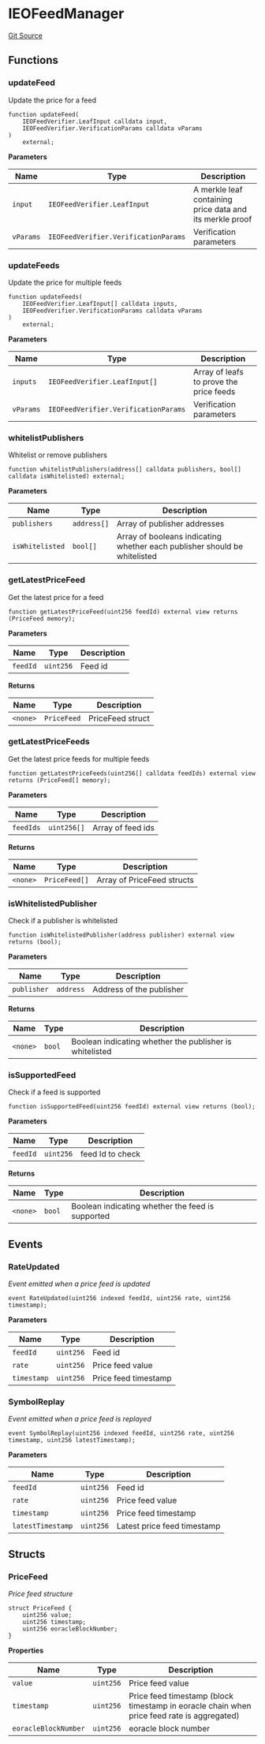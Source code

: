 # IEOFeedManager

[Git Source](https://github.com/Eoracle/target-contracts/blob/88beedd8b816225fb92696d7d314b9def6318a7e/src/interfaces/IEOFeedManager.sol)

## Functions

### updateFeed

Update the price for a feed

```solidity
function updateFeed(
    IEOFeedVerifier.LeafInput calldata input,
    IEOFeedVerifier.VerificationParams calldata vParams
)
    external;
```

**Parameters**

| Name      | Type                                 | Description                                              |
| --------- | ------------------------------------ | -------------------------------------------------------- |
| `input`   | `IEOFeedVerifier.LeafInput`          | A merkle leaf containing price data and its merkle proof |
| `vParams` | `IEOFeedVerifier.VerificationParams` | Verification parameters                                  |

### updateFeeds

Update the price for multiple feeds

```solidity
function updateFeeds(
    IEOFeedVerifier.LeafInput[] calldata inputs,
    IEOFeedVerifier.VerificationParams calldata vParams
)
    external;
```

**Parameters**

| Name      | Type                                 | Description                             |
| --------- | ------------------------------------ | --------------------------------------- |
| `inputs`  | `IEOFeedVerifier.LeafInput[]`        | Array of leafs to prove the price feeds |
| `vParams` | `IEOFeedVerifier.VerificationParams` | Verification parameters                 |

### whitelistPublishers

Whitelist or remove publishers

```solidity
function whitelistPublishers(address[] calldata publishers, bool[] calldata isWhitelisted) external;
```

**Parameters**

| Name            | Type        | Description                                                               |
| --------------- | ----------- | ------------------------------------------------------------------------- |
| `publishers`    | `address[]` | Array of publisher addresses                                              |
| `isWhitelisted` | `bool[]`    | Array of booleans indicating whether each publisher should be whitelisted |

### getLatestPriceFeed

Get the latest price for a feed

```solidity
function getLatestPriceFeed(uint256 feedId) external view returns (PriceFeed memory);
```

**Parameters**

| Name     | Type      | Description |
| -------- | --------- | ----------- |
| `feedId` | `uint256` | Feed id     |

**Returns**

| Name     | Type        | Description      |
| -------- | ----------- | ---------------- |
| `<none>` | `PriceFeed` | PriceFeed struct |

### getLatestPriceFeeds

Get the latest price feeds for multiple feeds

```solidity
function getLatestPriceFeeds(uint256[] calldata feedIds) external view returns (PriceFeed[] memory);
```

**Parameters**

| Name      | Type        | Description       |
| --------- | ----------- | ----------------- |
| `feedIds` | `uint256[]` | Array of feed ids |

**Returns**

| Name     | Type          | Description                |
| -------- | ------------- | -------------------------- |
| `<none>` | `PriceFeed[]` | Array of PriceFeed structs |

### isWhitelistedPublisher

Check if a publisher is whitelisted

```solidity
function isWhitelistedPublisher(address publisher) external view returns (bool);
```

**Parameters**

| Name        | Type      | Description              |
| ----------- | --------- | ------------------------ |
| `publisher` | `address` | Address of the publisher |

**Returns**

| Name     | Type   | Description                                             |
| -------- | ------ | ------------------------------------------------------- |
| `<none>` | `bool` | Boolean indicating whether the publisher is whitelisted |

### isSupportedFeed

Check if a feed is supported

```solidity
function isSupportedFeed(uint256 feedId) external view returns (bool);
```

**Parameters**

| Name     | Type      | Description      |
| -------- | --------- | ---------------- |
| `feedId` | `uint256` | feed Id to check |

**Returns**

| Name     | Type   | Description                                      |
| -------- | ------ | ------------------------------------------------ |
| `<none>` | `bool` | Boolean indicating whether the feed is supported |

## Events

### RateUpdated

_Event emitted when a price feed is updated_

```solidity
event RateUpdated(uint256 indexed feedId, uint256 rate, uint256 timestamp);
```

**Parameters**

| Name        | Type      | Description          |
| ----------- | --------- | -------------------- |
| `feedId`    | `uint256` | Feed id              |
| `rate`      | `uint256` | Price feed value     |
| `timestamp` | `uint256` | Price feed timestamp |

### SymbolReplay

_Event emitted when a price feed is replayed_

```solidity
event SymbolReplay(uint256 indexed feedId, uint256 rate, uint256 timestamp, uint256 latestTimestamp);
```

**Parameters**

| Name              | Type      | Description                 |
| ----------------- | --------- | --------------------------- |
| `feedId`          | `uint256` | Feed id                     |
| `rate`            | `uint256` | Price feed value            |
| `timestamp`       | `uint256` | Price feed timestamp        |
| `latestTimestamp` | `uint256` | Latest price feed timestamp |

## Structs

### PriceFeed

_Price feed structure_

```solidity
struct PriceFeed {
    uint256 value;
    uint256 timestamp;
    uint256 eoracleBlockNumber;
}
```

**Properties**

| Name                 | Type      | Description                                                                                |
| -------------------- | --------- | ------------------------------------------------------------------------------------------ |
| `value`              | `uint256` | Price feed value                                                                           |
| `timestamp`          | `uint256` | Price feed timestamp (block timestamp in eoracle chain when price feed rate is aggregated) |
| `eoracleBlockNumber` | `uint256` | eoracle block number                                                                       |

